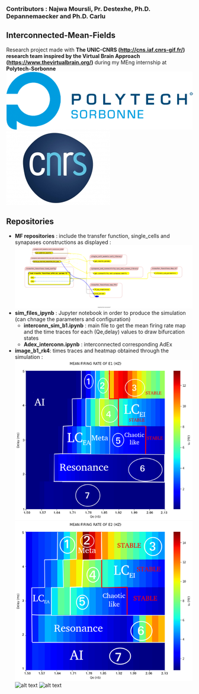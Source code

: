 ### Contributors : Najwa Moursli, Pr. Destexhe, Ph.D. Depannemaecker and Ph.D. Carlu

## Interconnected-Mean-Fields

Research project made with **The UNIC-CNRS (http://cns.iaf.cnrs-gif.fr/) research team inspired by the Virtual Brain Approach (https://www.thevirtualbrain.org/)** during my MEng internship at **Polytech-Sorbonne** 
![alt text](https://github.com/NajwaMoursli/Interconnected-Mean-Fields/blob/master/polytech_sorbonne_T.png?raw=true)
![alt text](https://github.com/NajwaMoursli/Interconnected-Mean-Fields/blob/master/logo_cnrs.jpg?raw=true) 


## Repositories
* **MF repositories** : include the transfer function, single_cells and synapases constructions as displayed : 
![alt text](https://github.com/NajwaMoursli/Interconnected-Mean-Fields/blob/master/MF_dependence_files.png?raw=true)
* **sim_files_ipynb** : Jupyter notebook in order to produce the simulation (can chnage the parameters and configuration)
  * **interconn_sim_b1.ipynb** : main file to get the mean firing rate map and the time traces for each (Qe,delay) values to draw bifurcation states
  * **Adex_interconn.ipynb** : interconnected corresponding AdEx
* **image_b1_rk4**: times traces and heatmap obtained through the simulation :
![alt text](https://github.com/NajwaMoursli/Interconnected-Mean-Fields/blob/master/image_rk4_b1/E1_images/frE1_rk4_states.png)
![alt text](https://github.com/NajwaMoursli/Interconnected-Mean-Fields/blob/master/image_rk4_b1/E2_images/frE2_rk4_states.png)
![alt text](https://github.com/NajwaMoursli/Interconnected-Mean-Fields/blob/master/image_rk4_b1/I1-I2_images/frI1_rk4_states.png)
![alt text](https://github.com/NajwaMoursli/Interconnected-Mean-Fields/blob/master/image_rk4_b1/I1-I2_images/frI2_rk4_states.png)


